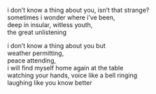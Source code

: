 i don’t know a thing about you, isn’t that strange?\
sometimes i wonder where i’ve been,\
deep in insular, witless youth,\
the great unlistening



i don’t know a thing about you but\
weather permitting,\
peace attending,\
i will find myself home again at the table\
watching your hands, voice like a bell ringing\
laughing like you know better
